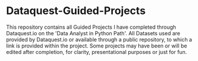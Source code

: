 # Dataquest-Guided-Projects

This repository contains all Guided Projects I have completed through Dataquest.io on the 'Data Analyst in Python Path'. All Datasets used are provided by Dataquest.io or available through a public repository, to which a link is provided within the project. Some projects may have been or will be edited after completion, for clarity, presentational purposes or just for fun. 

